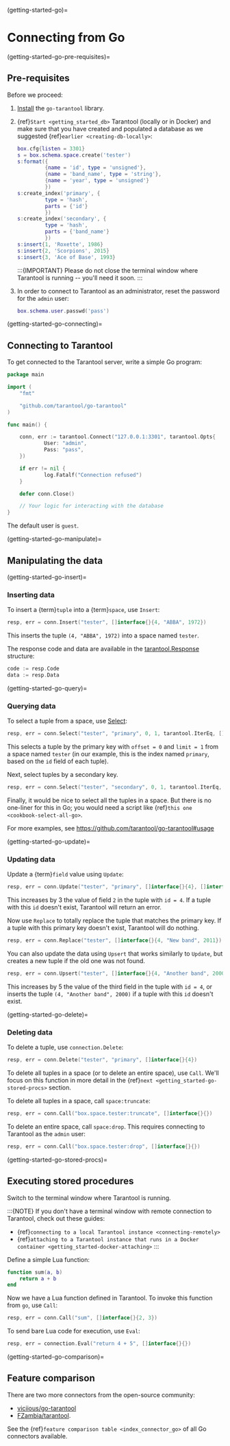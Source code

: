 (getting-started-go)=

# Connecting from Go

(getting-started-go-pre-requisites)=

## Pre-requisites

Before we proceed:

1. [Install](https://github.com/tarantool/go-tarantool#installation)
   the `go-tarantool` library.

2. {ref}`Start <getting_started_db>` Tarantool (locally or in Docker)
   and make sure that you have created and populated a database as we suggested
   {ref}`earlier <creating-db-locally>`:

   ```lua
   box.cfg{listen = 3301}
   s = box.schema.space.create('tester')
   s:format({
            {name = 'id', type = 'unsigned'},
            {name = 'band_name', type = 'string'},
            {name = 'year', type = 'unsigned'}
            })
   s:create_index('primary', {
            type = 'hash',
            parts = {'id'}
            })
   s:create_index('secondary', {
            type = 'hash',
            parts = {'band_name'}
            })
   s:insert{1, 'Roxette', 1986}
   s:insert{2, 'Scorpions', 2015}
   s:insert{3, 'Ace of Base', 1993}
   ```

   :::{IMPORTANT}
   Please do not close the terminal window
   where Tarantool is running -- you'll need it soon.
   :::

3. In order to connect to Tarantool as an administrator, reset the password
   for the `admin` user:

   ```lua
   box.schema.user.passwd('pass')
   ```

(getting-started-go-connecting)=

## Connecting to Tarantool

To get connected to the Tarantool server, write a simple Go program:

```go
package main

import (
    "fmt"

    "github.com/tarantool/go-tarantool"
)

func main() {

    conn, err := tarantool.Connect("127.0.0.1:3301", tarantool.Opts{
            User: "admin",
            Pass: "pass",
    })

    if err != nil {
            log.Fatalf("Connection refused")
    }

    defer conn.Close()

    // Your logic for interacting with the database
}
```

The default user is `guest`.

(getting-started-go-manipulate)=

## Manipulating the data

(getting-started-go-insert)=

### Inserting data

To insert a {term}`tuple` into a {term}`space`, use `Insert`:

```go
resp, err = conn.Insert("tester", []interface{}{4, "ABBA", 1972})
```

This inserts the tuple `(4, "ABBA", 1972)` into a space named `tester`.

The response code and data are available in the
[tarantool.Response](https://github.com/tarantool/go-tarantool#usage)
structure:

```go
code := resp.Code
data := resp.Data
```

(getting-started-go-query)=

### Querying data

To select a tuple from a space, use
[Select](https://github.com/tarantool/go-tarantool#api-reference):

```go
resp, err = conn.Select("tester", "primary", 0, 1, tarantool.IterEq, []interface{}{4})
```

This selects a tuple by the primary key with `offset = 0` and `limit = 1`
from a space named `tester` (in our example, this is the index named `primary`,
based on the `id` field of each tuple).

Next, select tuples by a secondary key.

```go
resp, err = conn.Select("tester", "secondary", 0, 1, tarantool.IterEq, []interface{}{"ABBA"})
```

Finally, it would be nice to select all the tuples in a space. But there is no
one-liner for this in Go; you would need a script like
{ref}`this one <cookbook-select-all-go>`.

For more examples, see <https://github.com/tarantool/go-tarantool#usage>

(getting-started-go-update)=

### Updating data

Update a {term}`field` value using `Update`:

```go
resp, err = conn.Update("tester", "primary", []interface{}{4}, []interface{}{[]interface{}{"+", 2, 3}})
```

This increases by 3 the value of field `2` in the tuple with `id = 4`.
If a tuple with this `id` doesn't exist, Tarantool will return an error.

Now use `Replace` to totally replace the tuple that matches the
primary key. If a tuple with this primary key doesn't exist, Tarantool will
do nothing.

```go
resp, err = conn.Replace("tester", []interface{}{4, "New band", 2011})
```

You can also update the data using `Upsert` that works similarly
to `Update`, but creates a new tuple if the old one was not found.

```go
resp, err = conn.Upsert("tester", []interface{}{4, "Another band", 2000}, []interface{}{[]interface{}{"+", 2, 5}})
```

This increases by 5 the value of the third field in the tuple with `id = 4`, or
inserts the tuple `(4, "Another band", 2000)` if a tuple with this `id`
doesn't exist.

(getting-started-go-delete)=

### Deleting data

To delete a tuple, use `сonnection.Delete`:

```go
resp, err = conn.Delete("tester", "primary", []interface{}{4})
```

To delete all tuples in a space (or to delete an entire space), use `Call`.
We'll focus on this function in more detail in the
{ref}`next <getting_started-go-stored-procs>` section.

To delete all tuples in a space, call `space:truncate`:

```go
resp, err = conn.Call("box.space.tester:truncate", []interface{}{})
```

To delete an entire space, call `space:drop`.
This requires connecting to Tarantool as the `admin` user:

```go
resp, err = conn.Call("box.space.tester:drop", []interface{}{})
```

(getting-started-go-stored-procs)=

## Executing stored procedures

Switch to the terminal window where Tarantool is running.

:::{NOTE}
If you don't have a terminal window with remote connection to Tarantool,
check out these guides:

- {ref}`connecting to a local Tarantool instance <connecting-remotely>`
- {ref}`attaching to a Tarantool instance that runs in a Docker container <getting_started-docker-attaching>`
:::

Define a simple Lua function:

```lua
function sum(a, b)
    return a + b
end
```

Now we have a Lua function defined in Tarantool. To invoke this function from
`go`, use `Call`:

```go
resp, err = conn.Call("sum", []interface{}{2, 3})
```

To send bare Lua code for execution, use `Eval`:

```go
resp, err = connection.Eval("return 4 + 5", []interface{}{})
```

(getting-started-go-comparison)=

## Feature comparison

There are two more connectors from the open-source community:

- [viciious/go-tarantool](https://github.com/viciious/go-tarantool)
- [FZambia/tarantool](https://github.com/FZambia/tarantool).

See the {ref}`feature comparison table <index_connector_go>` of all Go connectors available.
